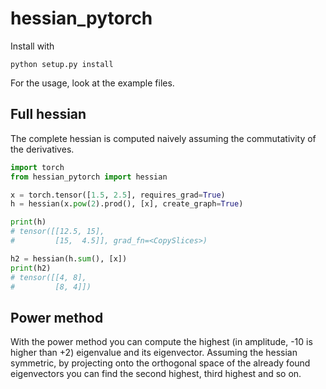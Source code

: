 # hessian_pytorch

Install with
```
python setup.py install
```
For the usage, look at the example files.


## Full hessian
The complete hessian is computed naively assuming the commutativity of the derivatives.

```python
import torch
from hessian_pytorch import hessian

x = torch.tensor([1.5, 2.5], requires_grad=True)
h = hessian(x.pow(2).prod(), [x], create_graph=True)

print(h)
# tensor([[12.5, 15],
#         [15,  4.5]], grad_fn=<CopySlices>)

h2 = hessian(h.sum(), [x])
print(h2)
# tensor([[4, 8],
#         [8, 4]])
```

## Power method
With the power method you can compute the highest (in amplitude, -10 is higher than +2) eigenvalue and its eigenvector.
Assuming the hessian symmetric, by projecting onto the orthogonal space of the already found eigenvectors you can find the second highest, third highest and so on.
